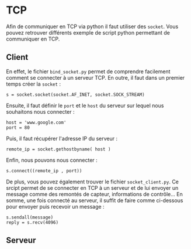 # TCP

Afin de communiquer en TCP via python il faut utiliser des ```socket```.
Vous pouvez retrouver différents exemple de script python permettant de communiquer en TCP.

## Client

En effet, le fichier ```bind_socket.py``` permet de comprendre facilement comment se connecter à un serveur TCP.
En outre, il faut dans un premier temps créer la ```socket``` :
```
s = socket.socket(socket.AF_INET, socket.SOCK_STREAM)
```

Ensuite, il faut définir le ```port``` et le ```host``` du serveur sur lequel nous souhaitons nous connecter :
```
host = 'www.google.com'
port = 80
```

Puis, il faut récupérer l'adresse IP du serveur :
```
remote_ip = socket.gethostbyname( host )
```

Enfin, nous pouvons nous connecter :
```
s.connect((remote_ip , port))
```

De plus, vous pouvez également trouver le fichier ```socket_client.py```. Ce srcipt permet de se connecter en TCP à un serveur et de lui envoyer un message comme des remontés de capteur, informations de contrôle...
En somme, une fois connecté au serveur, il suffit de faire comme ci-dessous pour envoyer puis recevoir un message :
```
s.sendall(message)
reply = s.recv(4096)
```

## Serveur
